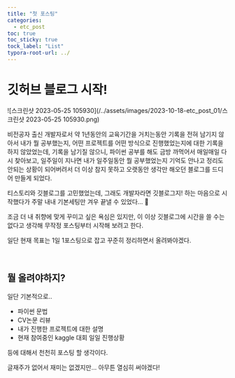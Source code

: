 ```yaml
---
title: "첫 포스팅"
categories:
  - etc_post
toc: true
toc_sticky: true
tock_label: "List"
typora-root-url: ../
---
```


# 깃허브 블로그 시작!

![스크린샷 2023-05-25 105930](/../assets/images/2023-10-18-etc_post_01/스크린샷 2023-05-25 105930.png)

비전공자 출신 개발자로서 약 1년동안의 교육기간을 거치는동안 기록을 전혀 남기지 않아서 내가 뭘 공부했는지, 어떤 프로젝트를 어떤 방식으로 진행했었는지에 대한 기록을 하지 않았었는데, 기록을 남기질 않으니, 파이썬 공부를 해도 금방 까먹어서 매일매일 다시 찾아보고, 일주일이 지나면 내가 일주일동안 뭘 공부했었는지 기억도 안나고 정리도 안되는 상황이 되어버려서 더 이상 참지 못하고 오랫동안 생각만 해오던 블로그를 드디어 만들게 되었다.

티스토리와 깃블로그를 고민했었는데, 그래도 개발자라면 깃블로그지! 하는 마음으로 시작했다가 주말 내내 기본세팅만 겨우 끝낼 수 있었다... 🥲

조금 더 내 취향에 맞게 꾸미고 싶은 욕심은 있지만, 이 이상 깃블로그에 시간을 쓸 수는 없다고 생각해 무작정 포스팅부터 시작해 보려고 한다.

일단 현재 목표는 1일 1포스팅으로 잡고 꾸준히 정리하면서 올려봐야겠다.

<br>

## 뭘 올려야하지?

일단 기본적으로..

- 파이썬 문법
- CV논문 리뷰
- 내가 진행한 프로젝트에 대한 설명
- 현재 참여중인 kaggle 대회 일일 진행상황

등에 대해서 천천히 포스팅 할 생각이다.

글재주가 없어서 재미는 없겠지만... 아무튼 열심히 써야겠다!

